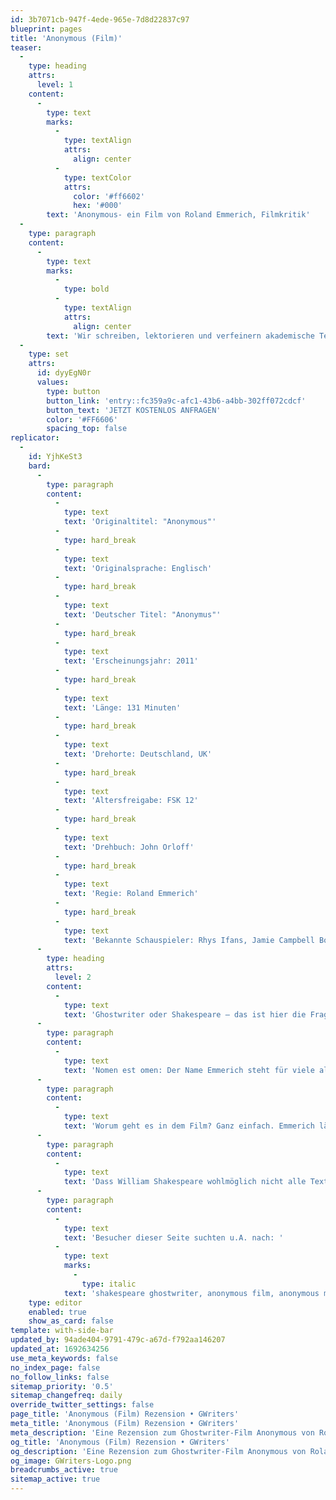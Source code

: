 ```yaml
---
id: 3b7071cb-947f-4ede-965e-7d8d22837c97
blueprint: pages
title: 'Anonymous (Film)'
teaser:
  -
    type: heading
    attrs:
      level: 1
    content:
      -
        type: text
        marks:
          -
            type: textAlign
            attrs:
              align: center
          -
            type: textColor
            attrs:
              color: '#ff6602'
              hex: '#000'
        text: 'Anonymous- ein Film von Roland Emmerich, Filmkritik'
  -
    type: paragraph
    content:
      -
        type: text
        marks:
          -
            type: bold
          -
            type: textAlign
            attrs:
              align: center
        text: 'Wir schreiben, lektorieren und verfeinern akademische Texte.'
  -
    type: set
    attrs:
      id: dyyEgN0r
      values:
        type: button
        button_link: 'entry::fc359a9c-afc1-43b6-a4bb-302ff072cdcf'
        button_text: 'JETZT KOSTENLOS ANFRAGEN'
        color: '#FF6606'
        spacing_top: false
replicator:
  -
    id: YjhKeSt3
    bard:
      -
        type: paragraph
        content:
          -
            type: text
            text: 'Originaltitel: "Anonymous"'
          -
            type: hard_break
          -
            type: text
            text: 'Originalsprache: Englisch'
          -
            type: hard_break
          -
            type: text
            text: 'Deutscher Titel: "Anonymus"'
          -
            type: hard_break
          -
            type: text
            text: 'Erscheinungsjahr: 2011'
          -
            type: hard_break
          -
            type: text
            text: 'Länge: 131 Minuten'
          -
            type: hard_break
          -
            type: text
            text: 'Drehorte: Deutschland, UK'
          -
            type: hard_break
          -
            type: text
            text: 'Altersfreigabe: FSK 12'
          -
            type: hard_break
          -
            type: text
            text: 'Drehbuch: John Orloff'
          -
            type: hard_break
          -
            type: text
            text: 'Regie: Roland Emmerich'
          -
            type: hard_break
          -
            type: text
            text: 'Bekannte Schauspieler: Rhys Ifans, Jamie Campbell Bower, Joely Richardson'
      -
        type: heading
        attrs:
          level: 2
        content:
          -
            type: text
            text: 'Ghostwriter oder Shakespeare – das ist hier die Frage!'
      -
        type: paragraph
        content:
          -
            type: text
            text: 'Nomen est omen: Der Name Emmerich steht für viele als Synonym für Filme, die man unbedingt sehen will. Ob "Independence Day", "Godzilla", "The day after tomorrow", der Filmproduzent, Regisseur und Drehbuchautor Roland Emmerich birgt zwar nicht unbedingt für Anspruch, aber jedenfalls für "grosses Kino" - sollte man meinen. Und dann erscheint 2011 der 30 Millionen US-Dollar teure Film Anonymus (lateinisch) oder Anonymous (englisch) in den Kinos und Emmerich purzelt von dem rosaroten Sockel, dem ihm sein Publikum errichtet hat. Warum?'
      -
        type: paragraph
        content:
          -
            type: text
            text: 'Worum geht es in dem Film? Ganz einfach. Emmerich lässt William Shakespeare, noch heute bekannt und geliebt als einzigartiger Dichter Englands, Stückeschreiber und Schauspieler, ein unbedingtes Muss für jeden Liebhaber des Wortes und der Poesie und der heutigen Abiturientenschaft, in seinem Film zum üblen Schauspieler, Dummschwätzer, Intriganten und Dieb gedanklichen Eigentums degenerieren, der noch nicht einmal des Schreibens mächtig gewesen sein soll. Der Film stellt dar, wie der unbedeutende Theaterschauspieler William Shakespeare, genannt Will, die vollendeten Theatermanuskripte von Edward de Vere, dem Earl of Oxford, als die eigenen ausgibt –denn letztgenannter darf sich als Adliger nicht die Blöße geben, etwas mit der als teuflisch verpönten Poesie zu tun zu haben und das vulgäre Theater zu lieben- und dessen sensibel geschriebenen und klangvoll komponierten Worte schließlich zur Wonne des theaterverliebten Pöbels zur hochgefeierten Aufführung bringt. So entlarvt Emmerich den englischen Helden der Dichtkunst als unkultivierten, halsabschneiderischer Scharlatan und Betrüger, der die Werke eines adligen Ghostwriters auf die Bühne bringt und aus purer Geltungssucht und Geldgier den Ruhm des wahren Dichters für sich einheimst. Tragischer Held des Films ist der sensible Earl de Vere (gespielt von Rhys Ifans), dem die höfische Etikette gebietet, sein geistiges Eigentum, Gedichte, Komödien und Tragödien, aus den Händen zu geben und sich anonym als Ghostwriter zu bescheiden. Mit dieser Figur leidet der empfindsame Zuschauer. Denn Emmerich lässt den heimlich dichtenden Earl zur Untermauerung seines tragischen Schicksals auch noch alle erdenklichen Katastrophen durchleiden; ob Intrigen und Erpressung, Vermögensverlust und Inzucht, dem Earl bleibt nichts erspart. So erklingt denn auch zur erzwungenen Hochzeit des armen Earls Mozarts Requiem, welch grausamer Spott.'
      -
        type: paragraph
        content:
          -
            type: text
            text: 'Dass William Shakespeare wohlmöglich nicht alle Texte selbst verfasst hat, sondern einen oder mehrere Ghostwriter an seiner Seite hatte, ist für Eingeweihte mehr als nur ein Gerücht. Ist doch auch gar nicht so schlimm, wenn wir unter einem bedeutenden Namen die ganz große, immer wieder gern gelesene Dichtkunst subsummieren und kategorisieren können. Aber mal ehrlich, ist es nicht jenseits des guten Geschmacks, wenn der gerühmte Name eines Nationalhelden und genialen Schöpfers des poetischen Wortes dermaßen verunglimpft wird? Was tun wir unseren Kindern an, wenn wir ein solches kulturelles Erbe auf diese Weise in den Schmutz ziehen? Unverantwortlich, Herr Emmerich. Hätten Sie doch besser einen Ghostwriter zu Rate gezogen, als Ihren eigenen Hirngespinsten freien Lauf zu lassen.'
      -
        type: paragraph
        content:
          -
            type: text
            text: 'Besucher dieser Seite suchten u.A. nach: '
          -
            type: text
            marks:
              -
                type: italic
            text: 'shakespeare ghostwriter, anonymous film, anonymous movie, anounymous ghostwriter'
    type: editor
    enabled: true
    show_as_card: false
template: with-side-bar
updated_by: 94ade404-9791-479c-a67d-f792aa146207
updated_at: 1692634256
use_meta_keywords: false
no_index_page: false
no_follow_links: false
sitemap_priority: '0.5'
sitemap_changefreq: daily
override_twitter_settings: false
page_title: 'Anonymous (Film) Rezension • GWriters'
meta_title: 'Anonymous (Film) Rezension • GWriters'
meta_description: 'Eine Rezension zum Ghostwriter-Film Anonymous von Roland Emmerich von GWriters.de. Ghostwriter oder Shakespeare – Hier erfahren Sie die Antwort und die wichtigsten Fakten über den Ghostwriter-Film Anonymous'
og_title: 'Anonymous (Film) Rezension • GWriters'
og_description: 'Eine Rezension zum Ghostwriter-Film Anonymous von Roland Emmerich von GWriters.de. Ghostwriter oder Shakespeare – Hier erfahren Sie die Antwort und die wichtigsten Fakten über den Ghostwriter-Film Anonymous'
og_image: GWriters-Logo.png
breadcrumbs_active: true
sitemap_active: true
---
```

